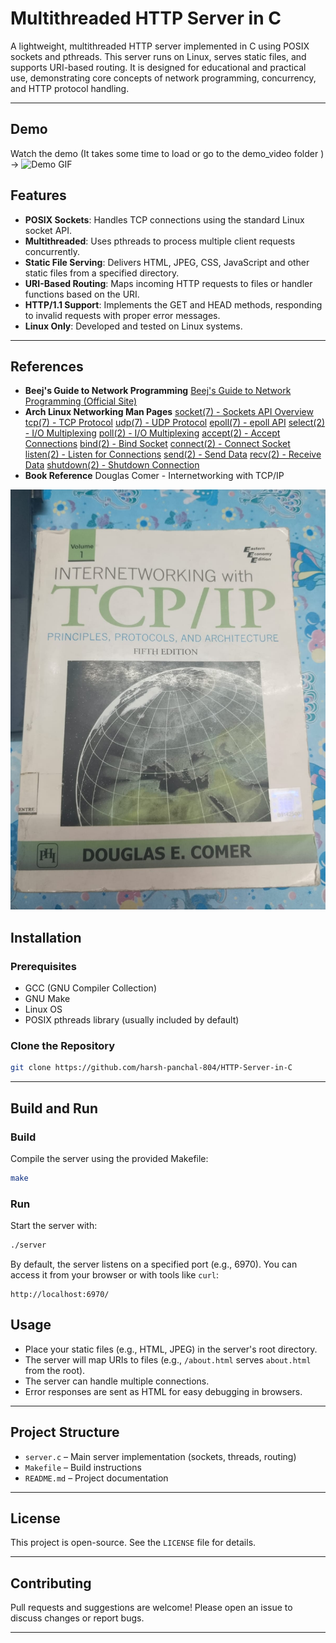 
# Multithreaded HTTP Server in C

A lightweight, multithreaded HTTP server implemented in C using POSIX sockets and pthreads. This server runs on Linux, serves static files, and supports URI-based routing. It is designed for educational and practical use, demonstrating core concepts of network programming, concurrency, and HTTP protocol handling.

---

## Demo
Watch the demo (It takes some time to load or go to the demo_video folder ) ->
![Demo GIF](demo_video/server.gif)


## Features

- **POSIX Sockets**: Handles TCP connections using the standard Linux socket API.
- **Multithreaded**: Uses pthreads to process multiple client requests concurrently.
- **Static File Serving**: Delivers HTML, JPEG, CSS, JavaScript and other static files from a specified directory.
- **URI-Based Routing**: Maps incoming HTTP requests to files or handler functions based on the URI.
- **HTTP/1.1 Support**: Implements the GET and HEAD methods, responding to invalid requests with proper error messages.
- **Linux Only**: Developed and tested on Linux systems.

---

## References

- **Beej's Guide to Network Programming**
[Beej's Guide to Network Programming (Official Site)](https://beej.us/guide/bgnet/pdf/bgnet_a4_c_1.pdf)
- **Arch Linux Networking Man Pages**
[socket(7) - Sockets API Overview](https://man.archlinux.org/man/socket.7.en)
[tcp(7) - TCP Protocol](https://man.archlinux.org/man/tcp.7.en)
[udp(7) - UDP Protocol](https://man.archlinux.org/man/udp.7.en)
[epoll(7) - epoll API](https://man.archlinux.org/man/epoll.7.en)
[select(2) - I/O Multiplexing](https://man.archlinux.org/man/select.2.en)
[poll(2) - I/O Multiplexing](https://man.archlinux.org/man/poll.2.en)
[accept(2) - Accept Connections](https://man.archlinux.org/man/accept.2.en)
[bind(2) - Bind Socket](https://man.archlinux.org/man/bind.2.en)
[connect(2) - Connect Socket](https://man.archlinux.org/man/connect.2.en)
[listen(2) - Listen for Connections](https://man.archlinux.org/man/listen.2.en)
[send(2) - Send Data](https://man.archlinux.org/man/send.2.en)
[recv(2) - Receive Data](https://man.archlinux.org/man/recv.2.en)
[shutdown(2) - Shutdown Connection](https://man.archlinux.org/man/shutdown.2.en)
- **Book Reference**
Douglas Comer - Internetworking with TCP/IP
<img src="./demo_video/book.jpeg">

## Installation

### Prerequisites

- GCC (GNU Compiler Collection)
- GNU Make
- Linux OS
- POSIX pthreads library (usually included by default)


### Clone the Repository

```bash
git clone https://github.com/harsh-panchal-804/HTTP-Server-in-C

```



---

## Build and Run

### Build

Compile the server using the provided Makefile:

```bash
make
```


### Run

Start the server with:

```bash
./server
```

By default, the server listens on a specified port (e.g., 6970). You can access it from your browser or with tools like `curl`:

```
http://localhost:6970/
```

## Usage

- Place your static files (e.g., HTML, JPEG) in the server's root directory.
- The server will map URIs to files (e.g., `/about.html` serves `about.html` from the root).
- The server can handle multiple connections.
- Error responses are sent as HTML for easy debugging in browsers.

---


## Project Structure

- `server.c` – Main server implementation (sockets, threads, routing)
- `Makefile` – Build instructions
- `README.md` – Project documentation

---

## License

This project is open-source. See the `LICENSE` file for details.

---

## Contributing

Pull requests and suggestions are welcome! Please open an issue to discuss changes or report bugs.

---

